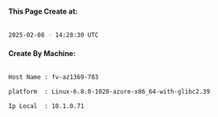 
   
#### This Page Create at:

```bash

2025-02-08 - 14:28:30 UTC

```

#### Create By Machine:

```bash

Host Name : fv-az1369-783

platform  : Linux-6.8.0-1020-azure-x86_64-with-glibc2.39

Ip Local  : 10.1.0.71

```

